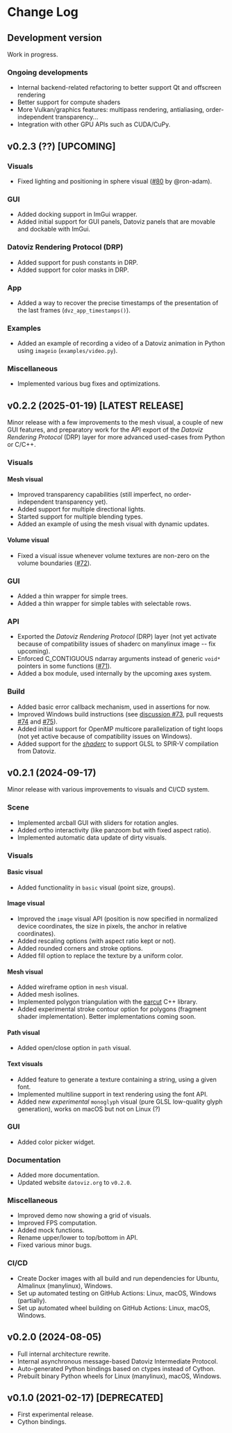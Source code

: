 # Change Log

## Development version

Work in progress.

### Ongoing developments

* Internal backend-related refactoring to better support Qt and offscreen rendering
* Better support for compute shaders
* More Vulkan/graphics features: multipass rendering, antialiasing, order-independent transparency...
* Integration with other GPU APIs such as CUDA/CuPy.


## v0.2.3 (??) [UPCOMING]

### Visuals

* Fixed lighting and positioning in sphere visual ([#80](https://github.com/datoviz/datoviz/issues/80) by @ron-adam).

### GUI

* Added docking support in ImGui wrapper.
* Added initial support for GUI panels, Datoviz panels that are movable and dockable with ImGui.

### Datoviz Rendering Protocol (DRP)

* Added support for push constants in DRP.
* Added support for color masks in DRP.

### App

* Added a way to recover the precise timestamps of the presentation of the last frames (`dvz_app_timestamps()`).

### Examples

* Added an example of recording a video of a Datoviz animation in Python using `imageio` (`examples/video.py`).

### Miscellaneous

* Implemented various bug fixes and optimizations.


## v0.2.2 (2025-01-19) [LATEST RELEASE]

Minor release with a few improvements to the mesh visual, a couple of new GUI features, and preparatory work for the API export of the *Datoviz Rendering Protocol* (DRP) layer for more advanced used-cases from Python or C/C++.

### Visuals

#### Mesh visual

* Improved transparency capabilities (still imperfect, no order-independent transparency yet).
* Added support for multiple directional lights.
* Started support for multiple blending types.
* Added an example of using the mesh visual with dynamic updates.

#### Volume visual

* Fixed a visual issue whenever volume textures are non-zero on the volume boundaries ([#72](https://github.com/datoviz/datoviz/issues/72)).

### GUI

* Added a thin wrapper for simple trees.
* Added a thin wrapper for simple tables with selectable rows.

### API

* Exported the *Datoviz Rendering Protocol* (DRP) layer (not yet activate because of compatibility issues of shaderc on manylinux image -- fix upcoming).
* Enforced C_CONTIGUOUS ndarray arguments instead of generic `void*` pointers in some functions ([#71](https://github.com/datoviz/datoviz/issues/71)).
* Added a box module, used internally by the upcoming axes system.

### Build

* Added basic error callback mechanism, used in assertions for now.
* Improved Windows build instructions (see [discussion #73](https://github.com/datoviz/datoviz/discussions/73), pull requests [#74](https://github.com/datoviz/datoviz/pull/74) and [#75](https://github.com/datoviz/datoviz/pull/75)).
* Added initial support for OpenMP multicore parallelization of tight loops (not yet active because of compatibility issues on Windows).
* Added support for the [*shaderc*](https://github.com/google/shaderc/) to support GLSL to SPIR-V compilation from Datoviz.


## v0.2.1 (2024-09-17)

Minor release with various improvements to visuals and CI/CD system.

### Scene

- Implemented arcball GUI with sliders for rotation angles.
- Added ortho interactivity (like panzoom but with fixed aspect ratio).
- Implemented automatic data update of dirty visuals.

### Visuals

#### Basic visual

- Added functionality in `basic` visual (point size, groups).

#### Image visual

- Improved the `image` visual API (position is now specified in normalized device coordinates, the size in pixels, the anchor in relative coordinates).
- Added rescaling options (with aspect ratio kept or not).
- Added rounded corners and stroke options.
- Added fill option to replace the texture by a uniform color.

#### Mesh visual

- Added wireframe option in `mesh` visual.
- Added mesh isolines.
- Implemented polygon triangulation with the [earcut](https://github.com/mapbox/earcut.hpp) C++ library.
- Added experimental stroke contour option for polygons (fragment shader implementation). Better implementations coming soon.

#### Path visual

- Added open/close option in `path` visual.

#### Text visuals

- Added feature to generate a texture containing a string, using a given font.
- Implemented multiline support in text rendering using the font API.
- Added new _experimental_ `monoglyph` visual (pure GLSL low-quality glyph generation), works on macOS but not on Linux (?)

### GUI

- Added color picker widget.

### Documentation

- Added more documentation.
- Updated website `datoviz.org` to `v0.2.0`.

### Miscellaneous

- Improved demo now showing a grid of visuals.
- Improved FPS computation.
- Added mock functions.
- Rename upper/lower to top/bottom in API.
- Fixed various minor bugs.

### CI/CD

- Create Docker images with all build and run dependencies for Ubuntu, Almalinux (manylinux), Windows.
- Set up automated testing on GitHub Actions: Linux, macOS, Windows (partially).
- Set up automated wheel building on GitHub Actions: Linux, macOS, Windows.


## v0.2.0 (2024-08-05)

- Full internal architecture rewrite.
- Internal asynchronous message-based Datoviz Intermediate Protocol.
- Auto-generated Python bindings based on ctypes instead of Cython.
- Prebuilt binary Python wheels for Linux (manylinux), macOS, Windows.


## v0.1.0 (2021-02-17) [DEPRECATED]

- First experimental release.
- Cython bindings.
